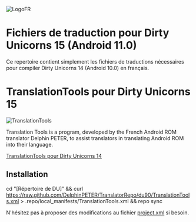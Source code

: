 ![LogoFR](https://raw.githubusercontent.com/KowalskiOmniROM/DirtyUnicornsFrenchTranslations/p9x/images/DU-13_-_Logo-FR_-_500p.png)

# Fichiers de traduction pour Dirty Unicorns 15 (Android 11.0) #

Ce repertoire contient simplement les fichiers de traductions nécessaires
pour compiler Dirty Unicorns 14 (Android 10.0) en français.

# TranslationTools pour Dirty Unicorns 15 #
![TranslationTools](https://raw.githubusercontent.com/KowalskiOmniROM/DirtyUnicornsFrenchTranslations/p9x/images/2018-09-19-TranslationTools_-_DU_9-0_500.png)


Translation Tools is a program, developed by the French Android ROM translator Delphin PETER, to assist translators in translating Android ROM into their language.

[TranslationTools pour Dirty Unicorns 14](https://github.com/DelphinPETER/TranslationTools/tree/du90)

## Installation
cd "[Répertoire de DU]" && curl https://raw.github.com/DelphinPETER/TranslatorRepo/du90/TranslationTools.xml > .repo/local_manifests/TranslationTools.xml && repo sync

N'hésitez pas à proposer des modifications au fichier [project.xml](https://github.com/DelphinPETER/TranslationTools/blob/du90/project.xml) si besoin.

